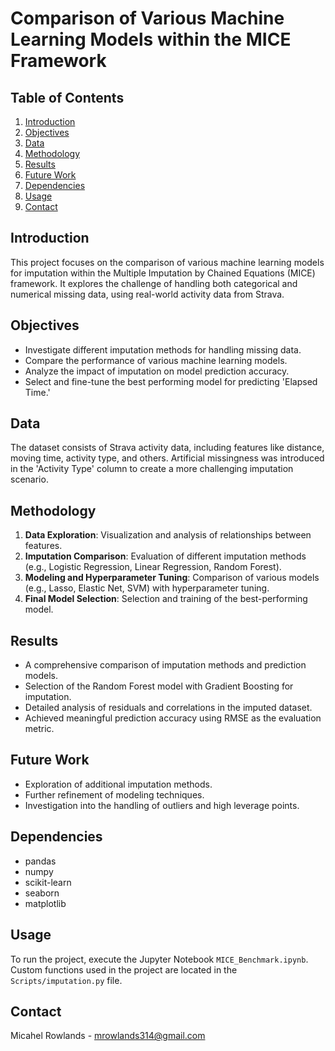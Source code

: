 # Comparison of Various Machine Learning Models within the MICE Framework

## Table of Contents
1. [Introduction](#introduction)
2. [Objectives](#objectives)
3. [Data](#data)
4. [Methodology](#methodology)
5. [Results](#results)
6. [Future Work](#future-work)
7. [Dependencies](#dependencies)
8. [Usage](#usage)
9. [Contact](#contact)

## Introduction
This project focuses on the comparison of various machine learning models for imputation within the Multiple Imputation by Chained Equations (MICE) framework. It explores the challenge of handling both categorical and numerical missing data, using real-world activity data from Strava.

## Objectives
- Investigate different imputation methods for handling missing data.
- Compare the performance of various machine learning models.
- Analyze the impact of imputation on model prediction accuracy.
- Select and fine-tune the best performing model for predicting 'Elapsed Time.'

## Data
The dataset consists of Strava activity data, including features like distance, moving time, activity type, and others. Artificial missingness was introduced in the 'Activity Type' column to create a more challenging imputation scenario.

## Methodology
1. **Data Exploration**: Visualization and analysis of relationships between features.
2. **Imputation Comparison**: Evaluation of different imputation methods (e.g., Logistic Regression, Linear Regression, Random Forest).
3. **Modeling and Hyperparameter Tuning**: Comparison of various models (e.g., Lasso, Elastic Net, SVM) with hyperparameter tuning.
4. **Final Model Selection**: Selection and training of the best-performing model.

## Results
- A comprehensive comparison of imputation methods and prediction models.
- Selection of the Random Forest model with Gradient Boosting for imputation.
- Detailed analysis of residuals and correlations in the imputed dataset.
- Achieved meaningful prediction accuracy using RMSE as the evaluation metric.

## Future Work
- Exploration of additional imputation methods.
- Further refinement of modeling techniques.
- Investigation into the handling of outliers and high leverage points.

## Dependencies
- pandas
- numpy
- scikit-learn
- seaborn
- matplotlib

## Usage
To run the project, execute the Jupyter Notebook `MICE_Benchmark.ipynb`. Custom functions used in the project are located in the `Scripts/imputation.py` file.

## Contact
Micahel Rowlands - mrowlands314@gmail.com
